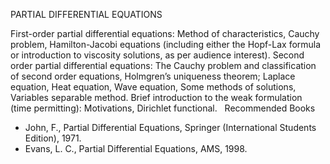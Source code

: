 ---
---
PARTIAL DIFFERENTIAL EQUATIONS

First-order partial differential equations: Method of characteristics, Cauchy
problem, Hamilton-Jacobi equations (including either the Hopf-Lax formula or
introduction to viscosity solutions, as per audience interest).
Second order partial differential equations: The Cauchy problem and
classification of second order equations, Holmgren’s uniqueness theorem;
Laplace equation, Heat equation, Wave equation, Some methods of solutions,
Variables separable method.
Brief introduction to the weak formulation (time permitting): Motivations,
Dirichlet functional.
 
Recommended Books

* John, F., Partial Differential Equations, Springer (International Students
  Edition), 1971.
* Evans, L. C., Partial Differential Equations, AMS, 1998.

